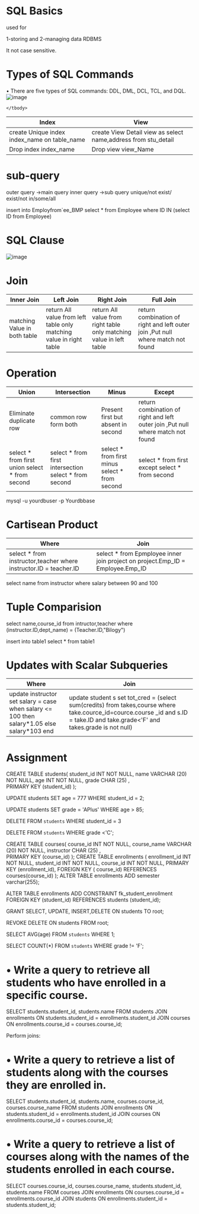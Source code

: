 # SQL Basics
used for 

1-storing and 
2-managing data
RDBMS

It not case sensitive.

# Types of SQL Commands
• There are five types of SQL commands: DDL, DML,
DCL, TCL, and DQL.
![image](https://github.com/princit/DataMiningBusinessIntelligence/assets/29123911/f0a99f73-3001-46fd-9eb0-50d91e9edbaa)

  <table>
    <thead>
      <tr>
        <th>Index</th>
        <th>View</th>
      </tr>
    </thead>
    <tbody>
        <tr>
            <td>create Unique index index_name on table_name</td>
            <td>create View Detail view as select name,address from stu_detail</td>
        </tr>
        <tr>
            <td>Drop index index_name</td>
            <td>Drop view view_Name</td>
        </tr>

    </tbody>
  </table>
  
  # sub-query 
outer query ->main query 
inner query ->sub query 
unique/not exist/ exist/not in/some/all

insert into Employfrom`ee_BMP
select * from Employee
where ID IN (select ID from Employee)

# SQL Clause
![image](https://github.com/princit/DataMiningBusinessIntelligence/assets/29123911/07970c59-7753-4e7f-badc-9c6a16be64a9)

# Join


  <table>
    <thead>
      <tr>
        <th>Inner Join</th>
        <th>Left Join</th>
        <th>Right Join</th>
        <th>Full Join</th>
      </tr>
    </thead>
    <tbody>
        <tr>
            <td>matching Value in both table</td>
            <td>return All value from left table only matching value in right table </td>
            <td>return All value from right table only matching value in left table </td>
            <td>return combination of right and left outer join ,Put null where match not found</td>
        </tr>
    </tbody>
  </table>
 
  # Operation
  <table>
    <thead>
      <tr>
        <th>Union</th>
        <th>Intersection</th>
        <th>Minus</th>
        <th>Except</th>
      </tr>
    </thead>
    <tbody>
        <tr>
            <td>Eliminate duplicate row</td>
            <td>common row form both </td>
            <td>Present first but absent in second </td>
            <td>return combination of right and left outer join ,Put null where match not found</td>
        </tr>
        <tr>
            <td>select * from first union select * from second</td>
            <td>select * from first intersection select * from second</td>
            <td>select * from first minus select * from second</td>
            <td>select * from first except select * from second</td>
        </tr>
    </tbody>
  </table>


mysql -u yourdbuser -p Yourdbbase

  # Cartisean Product
  <table>
    <thead>
      <tr>
        <th>Where</th>
        <th>Join</th>
      </tr>
    </thead>
    <tbody>
        <tr>
            <td>select * from instructor,teacher where instructor.ID = teacher.ID</td>
            <td>select * from Epmployee inner join project on project.Emp_ID = Employee.Emp_ID </td>
        </tr>
    </tbody>
  </table>

select name from instructor where salary between 90 and 100

  # Tuple Comparision

  select name,course_id from intructor,teacher where (instructor.ID,dept_name) = (Teacher.ID,"Bilogy")

  insert into table1 select * from table1

  # Updates with Scalar Subqueries
  <table>
    <thead>
      <tr>
        <th>Where</th>
        <th>Join</th>
      </tr>
    </thead>
    <tbody>
        <tr>
            <td>update instructor set salary = case when salary <= 100 then salary*1.05 else salary*103 end</td>
            <td>update student s set tot_cred = (select sum(credits) from takes,course where take.cource_id=cource.course _id and s.ID = take.ID and take.grade<'F' and takes.grade is not null) </td>
        </tr>
    </tbody>
  </table>

  # Assignment
  CREATE TABLE students(
   student_id   INT              NOT NULL,
   name VARCHAR (20)     NOT NULL,
   age  INT              NOT NULL,
   grade  CHAR (25) ,    
   PRIMARY KEY (student_id)
);

UPDATE students
SET age = 777
WHERE student_id = 2;

UPDATE students SET grade = 'APlus' WHERE age > 85;

DELETE FROM `students` WHERE student_id = 3

DELETE FROM `students` WHERE grade <'C';

CREATE TABLE courses(
   course_id INT              NOT NULL,
   course_name VARCHAR (20)     NOT NULL,
   instructor CHAR (25) ,    
   PRIMARY KEY (course_id)
);
CREATE TABLE enrollments (
   enrollment_id INT          NOT NULL,
   student_id INT         NOT NULL,
   course_id INT      NOT NULL,
   PRIMARY KEY (enrollment_id),
 FOREIGN KEY (  course_id) REFERENCES courses(course_id)
);
ALTER TABLE enrollments ADD semester varchar(255);

ALTER TABLE enrollments ADD CONSTRAINT fk_student_enrollment FOREIGN KEY (student_id) REFERENCES students (student_id);

GRANT SELECT, UPDATE, INSERT,DELETE ON students TO root;

REVOKE DELETE ON students FROM root;

SELECT AVG(age) FROM `students` WHERE 1;

SELECT COUNT(*) FROM `students` WHERE grade != 'F';

# •	Write a query to retrieve all students who have enrolled in a specific course.
SELECT students.student_id, students.name FROM students JOIN enrollments ON students.student_id = enrollments.student_id JOIN courses ON enrollments.course_id = courses.course_id;

Perform joins:
# •	Write a query to retrieve a list of students along with the courses they are enrolled in.
SELECT students.student_id, students.name, courses.course_id, courses.course_name FROM students JOIN enrollments ON students.student_id = enrollments.student_id JOIN courses ON enrollments.course_id = courses.course_id;

# •	Write a query to retrieve a list of courses along with the names of the students enrolled in each course.
SELECT courses.course_id, courses.course_name, students.student_id, students.name FROM courses JOIN enrollments ON courses.course_id = enrollments.course_id JOIN students ON enrollments.student_id = students.student_id;

